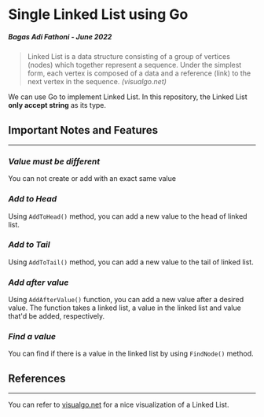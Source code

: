 # **Single Linked List using Go**

##### *Bagas Adi Fathoni - June 2022*

> Linked List is a data structure consisting of a group of vertices (nodes) which together represent a sequence. Under the simplest form, each vertex is composed of a data and a reference (link) to the next vertex in the sequence. *(visualgo.net)*

We can use Go to implement Linked List. In this repository, the Linked List **only accept string** as its type.


## Important Notes and Features
--------
### *Value must be different*
You can not create or add with an exact same value
### *Add to Head*
Using `AddToHead()` method, you can add a new value to the head of linked list.
### *Add to Tail*
Using `AddToTail()` method, you can add a new value to the tail of linked list.
### *Add after value*
 Using `AddAfterValue()` function, you can add a new value after a desired value. The function takes a linked list, a value in the linked list and value that'd be added, respectively.
### *Find a value*
You can find if there is a value in the linked list by using `FindNode()` method.


## References
--------
You can refer to [visualgo.net](visualgo.net) for a nice visualization of a Linked List.